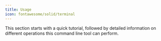 ```yaml
---
title: Usage
icon: fontawesome/solid/terminal
---
```


This section starts with a quick tutorial, followed by detailed information on different operations this command line tool can perform. 